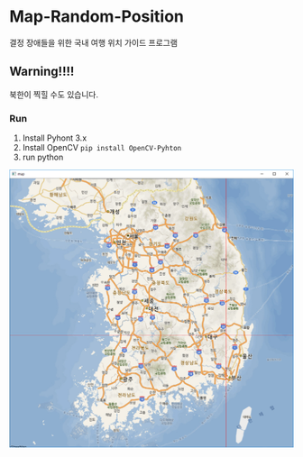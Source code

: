 # Map-Random-Position
결정 장애들을 위한 국내 여행 위치 가이드 프로그램

## Warning!!!!

북한이 찍힐 수도 있습니다.

### Run
1. Install Pyhont 3.x
2. Install OpenCV `pip install OpenCV-Pyhton`
3. run python

![](doc/map_screenshot.png)
